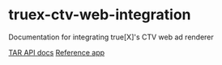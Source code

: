 # truex-ctv-web-integration
Documentation for integrating true[X]'s CTV web ad renderer

[TAR API docs](DOCS.md)
[Reference app](https://github.com/socialvibe/truex-ctv-web-reference-app)
